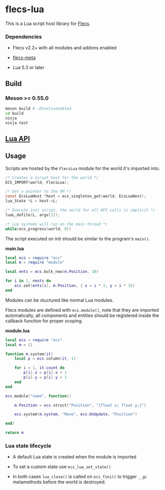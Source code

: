 # flecs-lua

This is a Lua script host library for [Flecs](https://github.com/SanderMertens/flecs).

### Dependencies

* Flecs v2.2+ with all modules and addons enabled

* [flecs-meta](https://github.com/flecs-hub/flecs-meta)

* Lua 5.3 or later

## Build

### Meson >= 0.55.0

```bash
meson build # -Dtests=enabled
cd build
ninja
ninja test
```

## [Lua API](ecs.lua)

## Usage

Scripts are hosted by the `FlecsLua` module for the world it's imported into.

```c
/* Creates a script host for the world */
ECS_IMPORT(world, FlecsLua);

/* Get a pointer to the VM */
const EcsLuaHost *host = ecs_singleton_get(world, EcsLuaHost);
lua_State *L = host->L;

/* Execute init script, the world for all API calls is implicit */
luaL_dofile(L, argv[1]);

/* Lua systems will run on the main thread */
while(ecs_progress(world, 0))

```

The script executed on init should be similar to the program's `main()`.

**main.lua**

```lua
local ecs = require "ecs"
local m = require "module"

local ents = ecs.bulk_new(m.Position, 10)

for i in 1, #ents do
    ecs.set(ents[i], m.Position, { x = i * 2, y = i * 3})
end
```

Modules can be stuctured like normal Lua modules.

Flecs modules are defined with `ecs.module()`, note that they are imported automatically,
all components and entities should be registered inside the callback function
for proper scoping.

**module.lua**

```lua
local ecs = require "ecs"
local m = {}

function m.system(it)
    local p = ecs.column(it, 1)

    for i = 1, it.count do
        p[i].x = p[i].x + 1
        p[i].y = p[i].y + 1
    end
end

ecs.module("name", function()

    m.Position = ecs.struct("Position", "{float x; float y;}")

    ecs.system(m.system, "Move", ecs.OnUpdate, "Position")

end)

return m
```

### Lua state lifecycle

* A default Lua state is created when the module is imported

* To set a custom state use `ecs_lua_set_state()`

* In both cases `lua_close()` is called on `ecs_fini()`
to trigger `__gc` metamethods before the world is destroyed.

